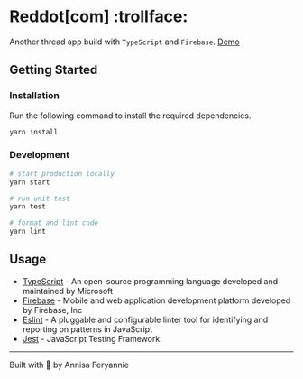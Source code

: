 # Reddot[com] :trollface:

Another thread app build with `TypeScript` and `Firebase`. [Demo](https://reddotcom.now.sh)

## Getting Started

### Installation

Run the following command to install the required dependencies.

```bash
yarn install
```

### Development

```bash
# start production locally
yarn start

# run unit test
yarn test

# format and lint code
yarn lint
```

## Usage

- [TypeScript](https://www.typescriptlang.org/) - An open-source programming language developed and maintained by Microsoft
- [Firebase](https://firebase.google.com/) - Mobile and web application development platform developed by Firebase, Inc
- [Eslint](https://eslint.org/) - A pluggable and configurable linter tool for identifying and reporting on patterns in JavaScript
- [Jest](https://jestjs.io/en/) - JavaScript Testing Framework

***
Built with :sparkling_heart: by Annisa Feryannie